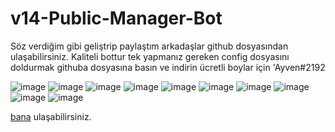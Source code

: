 # v14-Public-Manager-Bot

Söz verdiğim gibi geliştrip paylaştım arkadaşlar github dosyasından ulaşabilirsiniz. Kaliteli bottur tek yapmanız gereken config dosyasını doldurmak githuba dosyasına basın ve indirin ücretli boylar için 'Ayven#2192 


![image](https://media.discordapp.net/attachments/1091726779741392957/1108415305585270834/image.png?width=1110&height=146)
![image](https://media.discordapp.net/attachments/1091726779741392957/1108415366352355328/image.png?width=777&height=147)
![image](https://media.discordapp.net/attachments/1102972433067151412/1104011585221042217/ayven_bot_2.png?width=671&height=123)
![image](https://media.discordapp.net/attachments/1102972433067151412/1104011631266115694/ayven_bot_4.png?width=635&height=612)
![image](https://media.discordapp.net/attachments/1102972433067151412/1104011655056203846/ayven_bot_5.png?width=835&height=426)
![image](https://media.discordapp.net/attachments/1102972433067151412/1104011671728562197/ayven_bot_6.png?width=756&height=431)
![image](https://media.discordapp.net/attachments/1102972433067151412/1104011688077971496/ayven_bot_7.png?width=937&height=612)
![image](https://media.discordapp.net/attachments/1102972433067151412/1104011705761153115/ayven_bot_8.png?width=816&height=393)
![image](https://media.discordapp.net/attachments/1102972433067151412/1104011825076506684/image.png?width=761&height=112)
![image](https://media.discordapp.net/attachments/1102972433067151412/1104011612215582760/ayven_bot_3.png?width=661&height=133)

 <a href="https://discord.com/users/752942906322583712">bana</a> ulaşabilirsiniz.</p>
